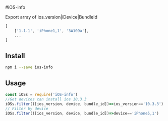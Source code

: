 #iOS-info

Export array of ios_version|iDevice|BundleId
```javascript
[
    ['1.1.1', 'iPhone1,1', '3A109a'],
    ...
]
```
## Install
```bash
npm i --save ios-info
```

## Usage

```javascript
const iOSs = require('iOS-info')
//Get devices can install ios 10.3.3
iOSs.filter(([ios_version, device, bundle_id])=>ios_version=='10.3.3')
// Filter by device
iOSs.filter(([ios_version, device, bundle_id])=>device=='iPhone5,1')
```